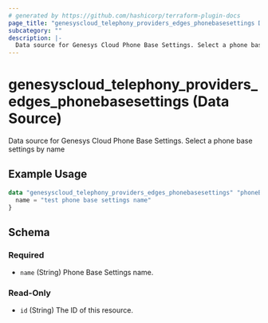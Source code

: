 ```yaml
---
# generated by https://github.com/hashicorp/terraform-plugin-docs
page_title: "genesyscloud_telephony_providers_edges_phonebasesettings Data Source - terraform-provider-genesyscloud"
subcategory: ""
description: |-
  Data source for Genesys Cloud Phone Base Settings. Select a phone base settings by name
---
```


# genesyscloud_telephony_providers_edges_phonebasesettings (Data Source)

Data source for Genesys Cloud Phone Base Settings. Select a phone base settings by name

## Example Usage

```terraform
data "genesyscloud_telephony_providers_edges_phonebasesettings" "phoneBaseSetting" {
  name = "test phone base settings name"
}
```

<!-- schema generated by tfplugindocs -->
## Schema

### Required

- `name` (String) Phone Base Settings name.

### Read-Only

- `id` (String) The ID of this resource.


